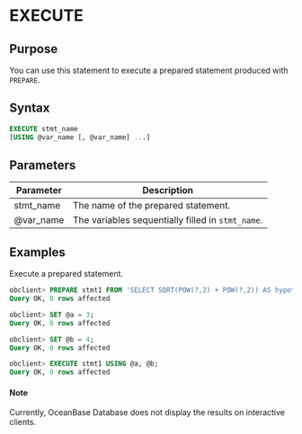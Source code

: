 # EXECUTE

## Purpose

You can use this statement to execute a prepared statement produced with `PREPARE`.

## Syntax

```sql
EXECUTE stmt_name
[USING @var_name [, @var_name] ...]
```

## Parameters

| Parameter | Description |
|-----------|-------------------------|
| stmt_name | The name of the prepared statement.  |
| @var_name | The variables sequentially filled in `stmt_name`.  |

## Examples

Execute a prepared statement.

```sql
obclient> PREPARE stmt1 FROM 'SELECT SQRT(POW(?,2) + POW(?,2)) AS hypotenuse';
Query OK, 0 rows affected

obclient> SET @a = 3;
Query OK, 0 rows affected

obclient> SET @b = 4;
Query OK, 0 rows affected

obclient> EXECUTE stmt1 USING @a, @b;
Query OK, 0 rows affected
```

  <main id="notice" type='explain'>
    <h4>Note</h4>
    <p>Currently, OceanBase Database does not display the results on interactive clients. </p>
  </main>
